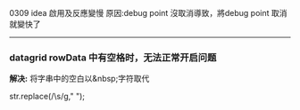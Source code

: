 0309 idea 啟用及反應變慢
原因:debug point 沒取消導致，將debug point 取消就變快了 

-----
### datagrid rowData 中有空格时，无法正常开启问题

__解决:__ 将字串中的空白以\&nbsp;字符取代

 str.replace(/\s/g,"&nbsp;");
